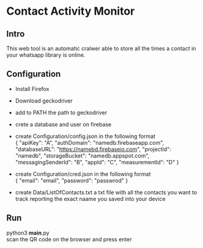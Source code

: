 # Contact Activity Monitor

## Intro
This web tool is an automatic cralwer able to store all the times a contact in your whatsapp library is online.

## Configuration
- Install Firefox
- Download geckodriver
- add to PATH the path to geckodriver
- crete a database and user on firebase
- create Configuration/config.json in the following format \
 {
  "apiKey": "A",
  "authDomain": "namedb.firebaseapp.com",
  "databaseURL": "https://namebd.firebaseio.com",
  "projectId": "namedb",
  "storageBucket": "namedb.appspot.com",
  "messagingSenderId": "B",
  "appId": "C",
  "measurementId": "D"
}
- create Configuration/cred.json in the following format \
{
  "email": "email",
  "password": "passwrod"
}

- create Data/ListOfContacts.txt a txt file with all the contacts you want to track reporting the exact
naame you saved into your device

## Run
python3 __main__.py\
scan the QR code on the browser and press enter
